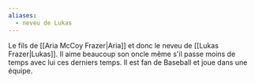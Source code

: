 ```yaml
---
aliases:
  - neveu de Lukas
---
```

Le fils de [[Aria McCoy Frazer|Aria]] et donc le neveu de [[Lukas Frazer|Lukas]]. Il aime beaucoup son oncle même s'il passe moins de temps avec lui ces derniers temps. Il est fan de Baseball et joue dans une équipe.